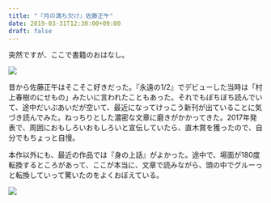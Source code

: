 ```yaml
---
title: "『月の満ち欠け』佐藤正午"
date: 2019-03-31T12:30:00+09:00
draft: false
---
```

突然ですが、ここで書籍のおはなし。
<!--more-->

<a target="_blank"  href="https://www.amazon.co.jp/gp/product/4000014080/ref=as_li_tl?ie=UTF8&camp=247&creative=1211&creativeASIN=4000014080&linkCode=as2&tag=ymraintree03-22&linkId=e77a9a6fd5ea65caf3f1dcd0a8497607"><img border="0" src="//ws-fe.amazon-adsystem.com/widgets/q?_encoding=UTF8&MarketPlace=JP&ASIN=4000014080&ServiceVersion=20070822&ID=AsinImage&WS=1&Format=_SL250_&tag=ymraintree03-22" ></a><img src="//ir-jp.amazon-adsystem.com/e/ir?t=ymraintree03-22&l=am2&o=9&a=4000014080" width="1" height="1" border="0" alt="" style="border:none !important; margin:0px !important;" />

昔から佐藤正午はそこそこ好きだった。『永遠の1/2』でデビューした当時は「村上春樹のにせもの」みたいに言われたこともあった。それでもぼちぼち読んでいて、途中だいぶあいだが空いて、最近になってけっこう新刊が出ていることに気づき読んでみた。ねっちりとした濃密な文章に磨きがかかってきた。2017年発表で、周囲におもしろいおもしろいと宣伝していたら、直木賞を獲ったので、自分でもちょっと自慢。

本作以外にも、最近の作品では『身の上話』がよかった。途中で、場面が180度転換するところがあって、ここが本当に、文章で読みながら、頭の中でグルーっと転換していって驚いたのをよくおぼえている。

<a target="_blank"  href="https://www.amazon.co.jp/gp/product/4334763200/ref=as_li_tl?ie=UTF8&camp=247&creative=1211&creativeASIN=4334763200&linkCode=as2&tag=ymraintree03-22&linkId=2b63223d15321338a238c0adfddb2cf3"><img border="0" src="//ws-fe.amazon-adsystem.com/widgets/q?_encoding=UTF8&MarketPlace=JP&ASIN=4334763200&ServiceVersion=20070822&ID=AsinImage&WS=1&Format=_SL250_&tag=ymraintree03-22" ></a><img src="//ir-jp.amazon-adsystem.com/e/ir?t=ymraintree03-22&l=am2&o=9&a=4334763200" width="1" height="1" border="0" alt="" style="border:none !important; margin:0px !important;" />
